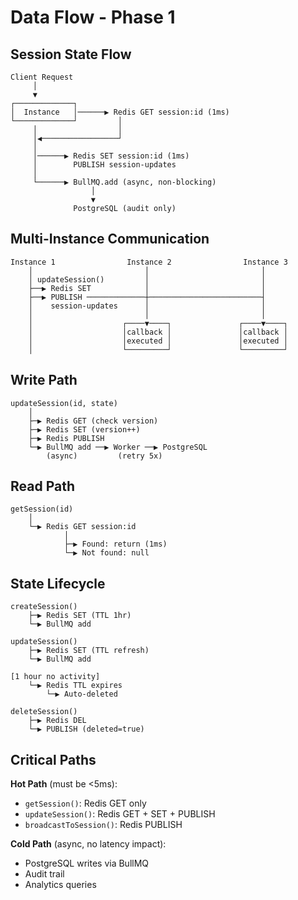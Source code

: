# Data Flow - Phase 1

## Session State Flow

```
Client Request
     │
     ▼
┌─────────────┐
│  Instance   │──────▶ Redis GET session:id (1ms)
└─────────────┘         │
     │                  │
     │◀─────────────────┘
     │
     │──────▶ Redis SET session:id (1ms)
     │        PUBLISH session-updates
     │
     └──────▶ BullMQ.add (async, non-blocking)
                  │
                  ▼
              PostgreSQL (audit only)
```

## Multi-Instance Communication

```
Instance 1                Instance 2                Instance 3
    │                         │                         │
    │ updateSession()         │                         │
    ├──▶ Redis SET            │                         │
    ├──▶ PUBLISH ─────────────┼─────────────────────────┤
    │    session-updates      │                         │
    │                         │                         │
    │                    ┌────▼────┐               ┌────▼────┐
    │                    │callback │               │callback │
    │                    │executed │               │executed │
    │                    └─────────┘               └─────────┘
```

## Write Path

```
updateSession(id, state)
    │
    ├─▶ Redis GET (check version)
    ├─▶ Redis SET (version++)
    ├─▶ Redis PUBLISH
    └─▶ BullMQ add ──▶ Worker ──▶ PostgreSQL
        (async)         (retry 5x)
```

## Read Path

```
getSession(id)
    │
    └─▶ Redis GET session:id
            │
            ├─▶ Found: return (1ms)
            └─▶ Not found: null
```

## State Lifecycle

```
createSession()
    ├─▶ Redis SET (TTL 1hr)
    └─▶ BullMQ add

updateSession()
    ├─▶ Redis SET (TTL refresh)
    └─▶ BullMQ add

[1 hour no activity]
    └─▶ Redis TTL expires
        └─▶ Auto-deleted

deleteSession()
    ├─▶ Redis DEL
    └─▶ PUBLISH (deleted=true)
```

## Critical Paths

**Hot Path** (must be <5ms):
- `getSession()`: Redis GET only
- `updateSession()`: Redis GET + SET + PUBLISH
- `broadcastToSession()`: Redis PUBLISH

**Cold Path** (async, no latency impact):
- PostgreSQL writes via BullMQ
- Audit trail
- Analytics queries
